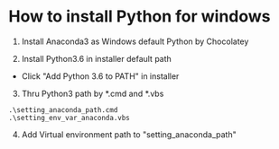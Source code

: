 # How to install Python for windows

1. Install Anaconda3 as Windows default Python by Chocolatey

2. Install Python3.6 in installer default path
- Click "Add Python 3.6 to PATH" in installer

3. Thru Python3 path by *.cmd and *.vbs

``` Windows
.\setting_anaconda_path.cmd
.\setting_env_var_anaconda.vbs
```

4. Add Virtual environment path to "setting_anaconda_path"
